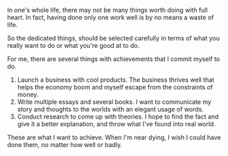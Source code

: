 
In one's whole life, there may not be many things worth doing with full heart. In fact, having done only one work well is by no means a waste of life. 

So the dedicated things, should be selected carefully in terms of what you really want to do or what you're good at to do.

For me, there are several things with achievements that I commit myself to do. 

1. Launch a business with cool products. The business thrives well that helps the economy boom and myself escape from the constraints of money.
2. Write multiple essays and several books. I want to communicate my story and thoughts to the worlds with an elegant usage of words.
3. Conduct research to come up with theories. I hope to find the fact and give it a better explanation, and throw what I've found into real world. 

These are what I want to achieve. When I'm near dying, I wish I could have done them, no matter how well or badly.